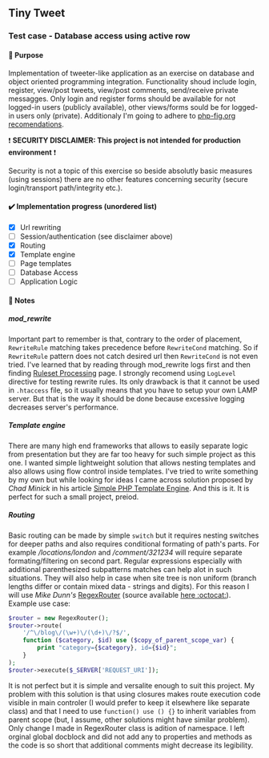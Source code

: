 ## Tiny Tweet
### Test case - Database access using active row
#### :pushpin: Purpose
Implementation of tweeter-like application as an exercise on database and object oriented programming integration. Functionality shoud include login, register, view/post tweets, view/post comments, send/receive private messagges. Only login and register forms should be available for not logged-in users (publicly available), other views/forms sould be for logged-in users only (private). Additionaly I'm going to adhere to [php-fig.org recomendations](https://www.php-fig.org).

:exclamation: **SECURITY DISCLAIMER: This project is not intended for production environment** :exclamation:

Security is not a topic of this exercise so beside absolutly basic measures (using sessions) there are no other features concerning security (secure login/transport path/integrity etc.).

#### :heavy_check_mark: Implementation progress (unordered list)

- [x] Url rewriting
- [ ] Session/authentication (see disclaimer above)
- [x] Routing
- [x] Template engine
- [ ] Page templates
- [ ] Database Access
- [ ] Application Logic

#### :paperclip: Notes

##### mod_rewrite
Important part to remember is that, contrary to the order of placement, `RewriteRule` matching takes precedence before `RewriteCond` matching. So if `RewriteRule` pattern does not catch desired url then `RewriteCond` is not even tried. I've learned that by reading through mod_rewrite logs first and then finding [Ruleset Processing](https://httpd.apache.org/docs/2.4/rewrite/tech.html#InternalRuleset) page. I strongly recomend using `LogLevel` directive for testing rewrite rules. Its only drawback is that it cannot be used in `.htaccess` file, so it usually means that you have to setup your own LAMP server. But that is the way it should be done because excessive logging decreases server's performance.

##### Template engine
There are many high end frameworks that allows to easily separate logic from presentation but they are far too heavy for such simple project as this one. I wanted simple lightweight solution that allows nesting templates and also allows using flow control inside templates. I've tried to write something by my own but while looking for ideas I came across solution proposed by _Chad Minick_ in his article [Simple PHP Template Engine](http://chadminick.com/articles/simple-php-template-engine.html). And this is it. It is perfect for such a small project, preiod.

##### Routing
Basic routing can be made by simple `switch` but it requires nesting switches for deeper paths and also requires conditional formating of path's parts. For example _/locations/london_ and _/comment/321234_ will require separate formating/filtering on second part. Regular expressions especially with additional parenthesized subpatterns matches can help alot in such situations. They will also help in case when site tree is non uniform (branch lengths differ or contain mixed data - strings and digits). For this reason I will use _Mike Dunn's_ [RegexRouter](http://blog.moagrius.com/php/php-regexrouter/) (source available [here :octocat:](https://github.com/moagrius/RegexRouter)). Example use case:
```php
$router = new RegexRouter();
$router->route(
    '/^\/blog\/(\w+)\/(\d+)\/?$/',
    function ($category, $id) use ($copy_of_parent_scope_var) {
        print "category={$category}, id={$id}";
    }
);
$router->execute($_SERVER['REQUEST_URI']);
```
It is not perfect but it is simple and versalite enough to suit this project. My problem with this solution is that using closures makes route execution code visible in main controler (I would prefer to keep it elsewhere like separate class) and that I need to use `function() use () {}` to inherit variables from parent scope (but, I assume, other solutions might have similar problem). Only change I made in RegexRouter class is adition of namespace. I left orginal global docblock and did not add any to properties and methods as the code is so short that additional comments might decrease its legibility.
